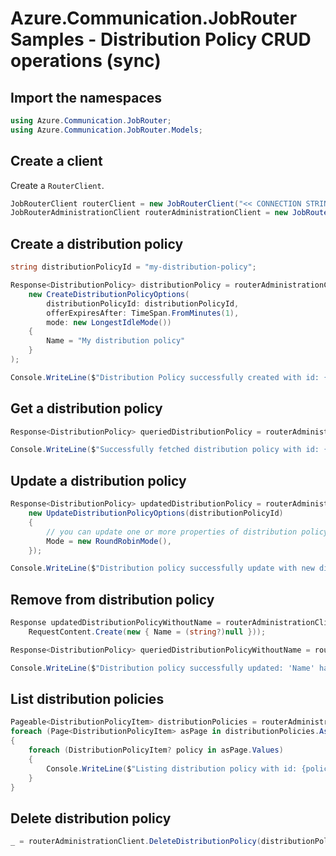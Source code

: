 # Azure.Communication.JobRouter Samples - Distribution Policy CRUD operations (sync)

## Import the namespaces

```C# Snippet:Azure_Communication_JobRouter_Tests_Samples_UsingStatements
using Azure.Communication.JobRouter;
using Azure.Communication.JobRouter.Models;
```

## Create a client

Create a `RouterClient`.

```C# Snippet:Azure_Communication_JobRouter_Tests_Samples_CreateClient
JobRouterClient routerClient = new JobRouterClient("<< CONNECTION STRING >>");
JobRouterAdministrationClient routerAdministrationClient = new JobRouterAdministrationClient("<< CONNECTION STRING >>");
```

## Create a distribution policy

```C# Snippet:Azure_Communication_JobRouter_Tests_Samples_Crud_CreateDistributionPolicy
string distributionPolicyId = "my-distribution-policy";

Response<DistributionPolicy> distributionPolicy = routerAdministrationClient.CreateDistributionPolicy(
    new CreateDistributionPolicyOptions(
        distributionPolicyId: distributionPolicyId,
        offerExpiresAfter: TimeSpan.FromMinutes(1),
        mode: new LongestIdleMode())
    {
        Name = "My distribution policy"
    }
);

Console.WriteLine($"Distribution Policy successfully created with id: {distributionPolicy.Value.Id}");
```

## Get a distribution policy

```C# Snippet:Azure_Communication_JobRouter_Tests_Samples_Crud_GetDistributionPolicy
Response<DistributionPolicy> queriedDistributionPolicy = routerAdministrationClient.GetDistributionPolicy(distributionPolicyId);

Console.WriteLine($"Successfully fetched distribution policy with id: {queriedDistributionPolicy.Value.Id}");
```

## Update a distribution policy

```C# Snippet:Azure_Communication_JobRouter_Tests_Samples_Crud_UpdateDistributionPolicy
Response<DistributionPolicy> updatedDistributionPolicy = routerAdministrationClient.UpdateDistributionPolicy(
    new UpdateDistributionPolicyOptions(distributionPolicyId)
    {
        // you can update one or more properties of distribution policy
        Mode = new RoundRobinMode(),
    });

Console.WriteLine($"Distribution policy successfully update with new distribution mode. Mode Type: {updatedDistributionPolicy.Value.Mode.Kind}");
```

## Remove from distribution policy

```C# Snippet:Azure_Communication_JobRouter_Tests_Samples_Crud_UpdateDistributionPolicyRemoveProp
Response updatedDistributionPolicyWithoutName = routerAdministrationClient.UpdateDistributionPolicy(distributionPolicyId,
    RequestContent.Create(new { Name = (string?)null }));

Response<DistributionPolicy> queriedDistributionPolicyWithoutName = routerAdministrationClient.GetDistributionPolicy(distributionPolicyId);

Console.WriteLine($"Distribution policy successfully updated: 'Name' has been removed. Status: Status: {string.IsNullOrWhiteSpace(queriedDistributionPolicyWithoutName.Value.Name)}");
```

## List distribution policies

```C# Snippet:Azure_Communication_JobRouter_Tests_Samples_Crud_GetDistributionPolicies
Pageable<DistributionPolicyItem> distributionPolicies = routerAdministrationClient.GetDistributionPolicies();
foreach (Page<DistributionPolicyItem> asPage in distributionPolicies.AsPages(pageSizeHint: 10))
{
    foreach (DistributionPolicyItem? policy in asPage.Values)
    {
        Console.WriteLine($"Listing distribution policy with id: {policy.DistributionPolicy.Id}");
    }
}
```

## Delete distribution policy

```C# Snippet:Azure_Communication_JobRouter_Tests_Samples_Crud_DeleteDistributionPolicy
_ = routerAdministrationClient.DeleteDistributionPolicy(distributionPolicyId);
```
